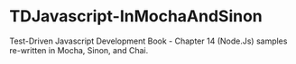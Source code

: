TDJavascript-InMochaAndSinon
============================

Test-Driven Javascript Development Book - Chapter 14 (Node.Js) samples re-written in Mocha, Sinon, and Chai.
